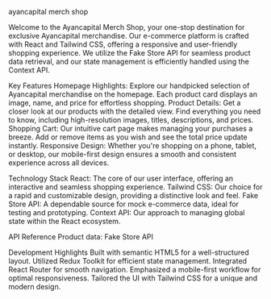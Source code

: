 ayancapital merch shop

Welcome to the Ayancapital Merch Shop, your one-stop destination for exclusive Ayancapital merchandise. Our e-commerce platform is crafted with React and Tailwind CSS, offering a responsive and user-friendly shopping experience. We utilize the Fake Store API for seamless product data retrieval, and our state management is efficiently handled using the Context API.

Key Features
Homepage Highlights: Explore our handpicked selection of Ayancapital merchandise on the homepage. Each product card displays an image, name, and price for effortless shopping.
Product Details: Get a closer look at our products with the detailed view. Find everything you need to know, including high-resolution images, titles, descriptions, and prices.
Shopping Cart: Our intuitive cart page makes managing your purchases a breeze. Add or remove items as you wish and see the total price update instantly.
Responsive Design: Whether you're shopping on a phone, tablet, or desktop, our mobile-first design ensures a smooth and consistent experience across all devices.

Technology Stack
React: The core of our user interface, offering an interactive and seamless shopping experience.
Tailwind CSS: Our choice for a rapid and customizable design, providing a distinctive look and feel.
Fake Store API: A dependable source for mock e-commerce data, ideal for testing and prototyping.
Context API: Our approach to managing global state within the React ecosystem.

API Reference
Product data: Fake Store API

Development Highlights
Built with semantic HTML5 for a well-structured layout.
Utilized Redux Toolkit for efficient state management.
Integrated React Router for smooth navigation.
Emphasized a mobile-first workflow for optimal responsiveness.
Tailored the UI with Tailwind CSS for a unique and modern design.

